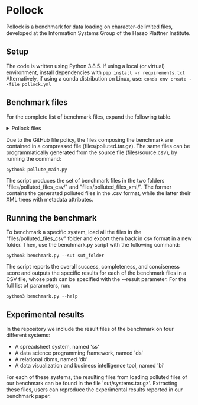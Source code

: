 # Pollock
Pollock is a benchmark for data loading on character-delimited files, developed at the Information Systems Group of the Hasso Plattner Institute.

## Setup

The code is written using Python 3.8.5.
If using a local (or virtual) environment, install dependencies with
`pip install -r requirements.txt`
Alternatively, if using a conda distribution on Linux, use:
`conda env create --file pollock.yml`

## Benchmark files
For the complete list of benchmark files, expand the following table.
<details>
<summary>Pollock files</summary>

|Pollution level | File name | Pollution type|
|-------------------|-----------|-----------|
|Standard file | source.csv | Standard file|
|File name| source | File name without extension|
| |" "| File name is a single breaking space, without extension|
| |" .csv" | File name is a single breaking space|
| |".csv"  | File name with the only extension|
| |"source.tsv"| File name with the incorrect extension, suggesting plain-text data|
| |"source.pdf"| File name with the incorrect extension, suggesting binary file |
| |"source.loremipsumdolor"| File name with the incorrect extension, arbitrary|
|File size| "file_size_0.csv" | Empty file, with a size of 0 bytes|
| | "file_size_200.csv"| Very small file, with a size of 200 bytes|
| | "file_size_1500000000.csv" | Very large file, with a size of 1.39GB |
|File encoding | "file_encoding_latin_1.csv" | File encoded with latin-1 encoding.|
| | "file_encoding_utf_16.csv" | File encoded with utf-16 encoding. |
| | "file_encoding_utf_8.csv" | File encoded with utf-8 encoding|
|Number of tables | "table_multitable_rows_10_less_cols.csv"| File with two tables, the first with 10 rows and less columns than the second, with no empty line to separate them.|
| |"table_multitable_rows_10_less_cols_separated.csv" |File with two tables, the first with 10 rows and less columns than the second, with an empty line to separate them. |
| |"table_multitable_rows_10_more_cols.csv"| File with two tables, the second with 10 rows and more columns than the first, with no empty line to separate them. |
| |"table_multitable_rows_10_more_cols_separated.csv" | File with two tables, the second with 10 rows and more columns than the first, with an empty line to separate them.  |
|Number of columns |"table_num_columns_1.csv" | File with a single column|
| |"table_num_columns_1024.csv"| File with 1024 columns|
| |"table_num_columns_17000.csv" | File with 17000 columns|
|Number of rows |"table_num_rows_1.csv"|File with a single row|
| |"table_num_rows_70000.csv"|File with 70000 rows|
| |"table_num_rows_99_no_header.csv" | File with 99 rows but no header|
|Metadata rows |"table_preamble_3_delimited.csv" | File with three preamble rows, delimited, not separated from the table|
| |"table_preamble_3_delimited_empty_row.csv" | File with three preamble rows, delimited, separated from the table with an empty row|
| |"table_preamble_3_not_delimited.csv" | File with three preamble rows, not delimited, not separated from the table.|
| |"table_preamble_3_not_delimited_empty_row.csv" | File with three preamble rows, not delimited separated from the table with an empty row|
| |"table_footnote_3_delimited.csv" | File with three footnote rows, delimited, not separated from the table|
| |"table_footnote_3_delimited_empty_row.csv" | File with three footnote rows, delimited, separated from the table with an empty row|
| |"table_footnote_3_not_delimited.csv" | File with three footnote rows, not delimited, not separated from the table.|
| |"table_footnote_3_not_delimited_empty_row.csv" | File with three footnote rows, not delimited separated from the table with an empty row|
|Dialect | "table_record_delimiter_0xA.csv"| File where rows end with the LF character.|
| |"table_record_delimiter_0xD.csv" | File where rows end with the CR character.|
||table_field_delimiter_0x20.csv| File where fields are delimited with space|
||table_field_delimiter_0x2C_0x20.csv| File where fields are delimited with comma and space|
||table_field_delimiter_0x3A.csv| File where fields are delimited with colon|
||table_field_delimiter_0x3B.csv| File where fields are delimited with semicolon|
||table_field_delimiter_0x5C_0x74.csv| File where fields are delimited with the "\t" sequence|
||table_field_delimiter_0x7C.csv| File where fields are delimited with the pipe symbol|
||table_field_delimiter_0x9.csv| File where fields are delimited with tab|
||table_field_delimiter_0x9_0x9.csv| File where fields are delimited with double tab|
||table_quotation_char_0x22.csv| File where the quotation character is the double quote character|
||table_quotation_char_0x22_0x20.csv| File where the quotation character is the sequence of double quote and space|
||table_quotation_char_0x27.csv| File where the quotation character is the apostrophe|
||table_escape_char_0x22_0x22.csv| File where the escape character is the sequence of two double quotes|
||table_escape_char_0x5C.csv| File where the escape character is the backslash|
|Row Structure|row_n_fields_1_empty.csv| File where the header row is empty|
||row_n_fields_1_less.csv| File where the header row has less fields than the others|
||row_n_fields_1_more.csv| File where the header row has more fields than the others|
||row_n_fields_2_empty.csv| File where the first data row is empty|
||row_n_fields_2_less.csv| File where the first data row has less fields than the others|
||row_n_fields_2_more.csv| File where the first data row has more fields than the others|
||row_n_fields_50_empty.csv| File where the 50th data row is empty|
||row_n_fields_50_less.csv| File where the 50th data row has less fields than the others|
||row_n_fields_50_more.csv| File where the 50th data row has more fields than the others|
||row_n_fields_last()-0_empty.csv| File where the last data row is empty|
||row_n_fields_last()-0_less.csv|File where the last data row has less fields than the others|
||row_n_fields_last()-0_more.csv|File where the last data row has more fields than the others|
|Row Dialect|row_record_delimiter_1_0xA.csv| File where only the header row ends with the LF character|
||row_record_delimiter_2_0xA.csv|File where only the first data row ends with the LF character|
||row_record_delimiter_50_0xA.csv| File where only the 50th row ends with the LF character|
||row_record_delimiter_last()-0_0xA.csv| File where only the last row ends with the LF character|
||row_field_delimiter_1_0x3B.csv| File where only the header row is delimited with semicolon|
||row_field_delimiter_2_0x3B.csv| File where only the first data row is delimited with semicolon|
||row_field_delimiter_50_0x3B.csv| File where only the 50th row is delimited with semicolon|
||row_field_delimiter_last()-0_0x3B.csv| File where only the last row is delimited with semicolon|
||row_quotation_mark_1_0x27.csv| File where only the header row is quoted with apostrophe|
||row_quotation_mark_2_0x27.csv| File where only the first data row is quoted with apostrophe|
||row_quotation_mark_50_0x27.csv| File where only the 50th row is quoted with apostrophe|
||row_quotation_mark_last()-0_0x27.csv| File where only the last row is quoted with apostrophe|
||row_escape_char_1_0x5C.csv| File where only the header row is escaped with backslash|
||row_escape_char_2_0x5C.csv| File where only the first data row is escaped with backslash|
||row_escape_char_50_0x5C.csv| File where only the 50th row is escaped with backslash|
||row_escape_char_last()-0_0x5C.csv| File where only the last row is escaped with backslash|
|Column Header|column_header_[1, 2]_regular_nonunique.csv| File where the first two columns have the same header|
||column_header_1_empty_nonalnum.csv| File where the first column header is empty|
||column_header_1_large.csv| File where the first column header is larger than 255 characters|
||column_header_1_regular_multiple.csv| File where the first column header spans multiple rows|
||column_header_1_regular_nonalnum.csv| File where the first column header contains the percentage symbol|
||column_header_3_empty_nonalnum.csv|File where the 3rd column header is empty|
||column_header_3_large.csv|File where the 3rd column header is larger than 255 characters|
||column_header_3_regular_multiple.csv|File where the 3rd column header spans multiple rows|
||column_header_3_regular_nonalnum.csv|File where the 3rd column header contains the percentage symbol|
||column_header_last()-0_empty_nonalnum.csv|File where the last column header is empty|
||column_header_last()-0_large.csv|File where the last column header is larger than 255 characters|
||column_header_last()-0_regular_multiple.csv|File where the last column header spans multiple rows|
||column_header_last()-0_regular_nonalnum.csv|File where the last column header contains the percentage symbol|
|Column Format|column_heterogeneous_format_col1_row_-1.csv| File where the value in last row has a different format in the first column|
||column_heterogeneous_format_col1_row_2.csv|File where the value in the first data row has a different format in the first column|
||column_heterogeneous_format_col1_row_50.csv|File where the value in the 50th data row has a different format in the first column|
||column_heterogeneous_format_col1_row_range(1, 50).csv|File where the first half of the rows in the first column has a different format in the first column|
||column_heterogeneous_format_col1_row_range(30, 80).csv|File where half the rows in the middle of the file have a different format in the first column|
||column_heterogeneous_format_col1_row_range(50, 100).csv| File where the second half of the rows have a different format in the first column|
||column_heterogeneous_format_col2_row_-1.csv|File where the value in last row has a different format in the second column|
||column_heterogeneous_format_col2_row_2.csv|File where the value in the first data row has a different format in the second column|
||column_heterogeneous_format_col2_row_50.csv|File where the value in the 50th data row has a different format in the second column|
||column_heterogeneous_format_col2_row_range(1, 50).csv|File where the first half of the rows in the first column has a different format in the second column|
||column_heterogeneous_format_col2_row_range(30, 80).csv|File where half the rows in the middle of the file have a different format in the second column|
||column_heterogeneous_format_col2_row_range(50, 100).csv|File where the second half of the rows have a different format in the second column|
||column_heterogeneous_format_col3_row_-1.csv|File where the value in last row has a different format in the third column|
||column_heterogeneous_format_col3_row_2.csv|File where the value in the first data row has a different format in the third column|
||column_heterogeneous_format_col3_row_50.csv|File where the value in the 50th data row has a different format in the third column|
||column_heterogeneous_format_col3_row_range(1, 50).csv|File where the first half of the rows in the first column has a different format in the third column|
||column_heterogeneous_format_col3_row_range(30, 80).csv|File where half the rows in the middle of the file have a different format in the third column|
||column_heterogeneous_format_col3_row_range(50, 100).csv|File where the second half of the rows have a different format in the third column|
||column_heterogeneous_format_col4_row_-1.csv|File where the value in last row has a different format in the fourth column|
||column_heterogeneous_format_col4_row_2.csv|File where the value in the first data row has a different format in the fourth column|
||column_heterogeneous_format_col4_row_50.csv|File where the value in the 50th data row has a different format in the fourth column|
||column_heterogeneous_format_col4_row_range(1, 50).csv|File where the first half of the rows in the first column has a different format in the fourth column|
||column_heterogeneous_format_col4_row_range(30, 80).csv|File where half the rows in the middle of the file have a different format in the fourth column|
||column_heterogeneous_format_col4_row_range(50, 100).csv|File where the second half of the rows have a different format in the fourth column|
||column_heterogeneous_format_col5_row_-1.csv|File where the value in last row has a different format in the fifth column|
||column_heterogeneous_format_col5_row_2.csv|File where the value in the first data row has a different format in the fifth column|
||column_heterogeneous_format_col5_row_50.csv|File where the value in the 50th data row has a different format in the fifth column|
||column_heterogeneous_format_col5_row_range(1, 50).csv|File where the first half of the rows in the first column has a different format in the fifth column|
||column_heterogeneous_format_col5_row_range(30, 80).csv|File where half the rows in the middle of the file have a different format in the fifth column|
||column_heterogeneous_format_col5_row_range(50, 100).csv|File where the second half of the rows have a different format in the fifth column|
||column_heterogeneous_format_col8_row_-1.csv|File where the value in last row has a different format in the eighth column|
||column_heterogeneous_format_col8_row_2.csv|File where the value in the first data row has a different format in the eighth column|
||column_heterogeneous_format_col8_row_50.csv|File where the value in the 50th data row has a different format in the eighth column|
||column_heterogeneous_format_col8_row_range(1, 50).csv|File where the first half of the rows in the first column has a different format in the eighth column|
||column_heterogeneous_format_col8_row_range(30, 80).csv|File where half the rows in the middle of the file have a different format in the eighth column|
||column_heterogeneous_format_col8_row_range(50, 100).csv|File where the second half of the rows have a different format in the eighth column|

</details>

Due to the GitHub file policy, the files composing the benchmark are contained in a compressed file (files/polluted.tar.gz).
The same files can be programmatically generated from the source file (files/source.csv), by running the command:

`python3 pollute_main.py`

The script produces the set of benchmark files in the two folders "files/polluted_files_csv/" and "files/polluted_files_xml/".
The former contains the generated polluted files in the .csv format, while the latter their XML trees with metadata attributes.

## Running the benchmark

To benchmark a specific system, load all the files in the "files/polluted_files_csv" folder and export them back in csv format in a new folder.
Then, use the benchmark.py script with the following command:

`python3 benchmark.py --sut sut_folder`

The script reports the overall success, completeness, and conciseness score and outputs the specific results for each of the benchmark files in a CSV file, whose path can be specified with the --result parameter.
For the full list of parameters, run:

`python3 benchmark.py --help`

## Experimental results

In the repository we include the result files of the benchmark on four different systems:
 - A spreadsheet system, named 'ss'
 - A data science programming framework, named 'ds'
 - A relational dbms, named 'db'
 - A data visualization and business intelligence tool, named 'bi'

For each of these systems, the resulting files from loading polluted files of our benchmark can be found in the file 'sut/systems.tar.gz'.
Extracting these files, users can reproduce the experimental results reported in our benchmark paper.
